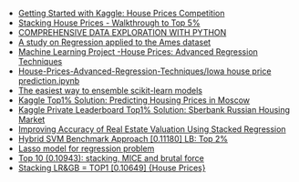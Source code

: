 * [Getting Started with Kaggle: House Prices Competition](https://www.dataquest.io/blog/kaggle-getting-started)
* [Stacking House Prices - Walkthrough to Top 5%](https://www.kaggle.com/agodwinp/stacking-house-prices-walkthrough-to-top-5/notebook)
* [COMPREHENSIVE DATA EXPLORATION WITH PYTHON](https://www.kaggle.com/pmarcelino/comprehensive-data-exploration-with-python/notebook)
* [A study on Regression applied to the Ames dataset](https://www.kaggle.com/juliencs/a-study-on-regression-applied-to-the-ames-dataset)
* [Machine Learning Project -House Prices: Advanced Regression Techniques](https://nycdatascience.com/blog/student-works/machine-learning-project-house-prices-advanced-regression-techniques/)
* [House-Prices-Advanced-Regression-Techniques/Iowa house price prediction.ipynb](https://github.com/JosephMata/-Machine-Learning-Project--House-Prices-Advanced-Regression-Techniques/blob/master/Iowa%20house%20price%20prediction.ipynb)
* [The easiest way to ensemble scikit-learn models](https://github.com/matkalinowski/Kaggle-House-prices)
* [Kaggle Top1% Solution: Predicting Housing Prices in Moscow](https://www.youtube.com/watch?v=W530d2ZdbJE)
* [Kaggle Private Leaderboard Top1% Solution: Sberbank Russian Housing Market](https://www.youtube.com/watch?v=S4_QcLUH1d8)
* [Improving Accuracy of Real Estate Valuation Using Stacked Regression]()
* [Hybrid SVM Benchmark Approach [0.11180] LB: Top 2%](https://www.kaggle.com/couyang/hybrid-svm-benchmark-approach-0-11180-lb-top-2)
* [Lasso model for regression problem](https://www.kaggle.com/zavodrobotov/lasso-model-for-regression-problem)
* [Top 10 (0.10943): stacking, MICE and brutal force](https://www.kaggle.com/agehsbarg/top-10-0-10943-stacking-mice-and-brutal-force)
* [Stacking LR&GB = TOP1 [0.10649] {House Prices}](https://www.kaggle.com/itslek/stacking-lr-gb-top1-0-10649-house-prices-v51)
